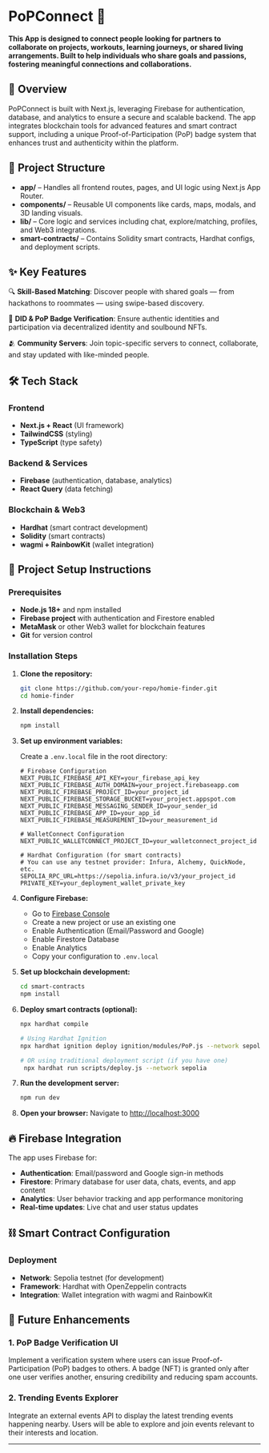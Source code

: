 # PoPConnect 🚀  
**This App is designed to connect people looking for partners to collaborate on projects, workouts, learning journeys, or shared living arrangements. Built to help individuals who share goals and passions, fostering meaningful connections and collaborations.**


## 🌟 Overview

PoPConnect is built with Next.js, leveraging Firebase for authentication, database, and analytics to ensure a secure and scalable backend. The app integrates blockchain tools for advanced features and smart contract support, including a unique Proof-of-Participation (PoP) badge system that enhances trust and authenticity within the platform.


## 📁 Project Structure

- **app/** – Handles all frontend routes, pages, and UI logic using Next.js App Router.
- **components/** – Reusable UI components like cards, maps, modals, and 3D landing visuals.
- **lib/** – Core logic and services including chat, explore/matching, profiles, and Web3 integrations.
- **smart-contracts/** – Contains Solidity smart contracts, Hardhat configs, and deployment scripts.


## ✨ Key Features

🔍 **Skill-Based Matching**: Discover people with shared goals — from hackathons to roommates — using swipe-based discovery.

🧾 **DID & PoP Badge Verification**: Ensure authentic identities and participation via decentralized identity and soulbound NFTs.

🫂 **Community Servers**: Join topic-specific servers to connect, collaborate, and stay updated with like-minded people.


## 🛠️ Tech Stack

### Frontend
- **Next.js + React** (UI framework)
- **TailwindCSS** (styling)
- **TypeScript** (type safety)

### Backend & Services
- **Firebase** (authentication, database, analytics)
- **React Query** (data fetching)

### Blockchain & Web3
- **Hardhat** (smart contract development)
- **Solidity** (smart contracts)
- **wagmi + RainbowKit** (wallet integration)


## 🚀 Project Setup Instructions

### Prerequisites
- **Node.js 18+** and npm installed
- **Firebase project** with authentication and Firestore enabled
- **MetaMask** or other Web3 wallet for blockchain features
- **Git** for version control

### Installation Steps

1. **Clone the repository:**
   ```bash
   git clone https://github.com/your-repo/homie-finder.git
   cd homie-finder
   ```

2. **Install dependencies:**
   ```bash
   npm install
   ```

3. **Set up environment variables:**
   
   Create a `.env.local` file in the root directory:
   ```env
   # Firebase Configuration
   NEXT_PUBLIC_FIREBASE_API_KEY=your_firebase_api_key
   NEXT_PUBLIC_FIREBASE_AUTH_DOMAIN=your_project.firebaseapp.com
   NEXT_PUBLIC_FIREBASE_PROJECT_ID=your_project_id
   NEXT_PUBLIC_FIREBASE_STORAGE_BUCKET=your_project.appspot.com
   NEXT_PUBLIC_FIREBASE_MESSAGING_SENDER_ID=your_sender_id
   NEXT_PUBLIC_FIREBASE_APP_ID=your_app_id
   NEXT_PUBLIC_FIREBASE_MEASUREMENT_ID=your_measurement_id

   # WalletConnect Configuration
   NEXT_PUBLIC_WALLETCONNECT_PROJECT_ID=your_walletconnect_project_id

   # Hardhat Configuration (for smart contracts)
   # You can use any testnet provider: Infura, Alchemy, QuickNode, etc.
   SEPOLIA_RPC_URL=https://sepolia.infura.io/v3/your_project_id
   PRIVATE_KEY=your_deployment_wallet_private_key
   ```

4. **Configure Firebase:**
   - Go to [Firebase Console](https://console.firebase.google.com/)
   - Create a new project or use an existing one
   - Enable Authentication (Email/Password and Google)
   - Enable Firestore Database
   - Enable Analytics
   - Copy your configuration to `.env.local`

5. **Set up blockchain development:**
   ```bash
   cd smart-contracts
   npm install
   ```

6. **Deploy smart contracts (optional):**
   ```bash
   npx hardhat compile
   
   # Using Hardhat Ignition
   npx hardhat ignition deploy ignition/modules/PoP.js --network sepolia
   
   # OR using traditional deployment script (if you have one)
    npx hardhat run scripts/deploy.js --network sepolia
   ```

7. **Run the development server:**
   ```bash
   npm run dev
   ```

8. **Open your browser:**
   Navigate to [http://localhost:3000](http://localhost:3000)

## 🔥 Firebase Integration

The app uses Firebase for:

- **Authentication**: Email/password and Google sign-in methods
- **Firestore**: Primary database for user data, chats, events, and app content
- **Analytics**: User behavior tracking and app performance monitoring
- **Real-time updates**: Live chat and user status updates

## ⛓️ Smart Contract Configuration

### Deployment
- **Network**: Sepolia testnet (for development)
- **Framework**: Hardhat with OpenZeppelin contracts
- **Integration**: Wallet integration with wagmi and RainbowKit

## 🚀 Future Enhancements
### 1. PoP Badge Verification UI 
Implement a verification system where users can issue Proof-of-Participation (PoP) badges to others. A badge (NFT) is granted only after one user verifies another, ensuring credibility and reducing spam accounts.

### 2. Trending Events Explorer
Integrate an external events API to display the latest trending events happening nearby. Users will be able to explore and join events relevant to their interests and location.

---
